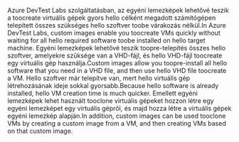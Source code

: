<span data-ttu-id="cb8f6-101">Azure DevTest Labs szolgáltatásban, az egyéni lemezképek lehetővé teszik a toocreate virtuális gépek gyors hello célként megadott számítógépen telepített összes szükséges hello szoftver toobe várakozás nélkül.</span><span class="sxs-lookup"><span data-stu-id="cb8f6-101">In Azure DevTest Labs, custom images enable you toocreate VMs quickly without waiting for all hello required software toobe installed on hello target machine.</span></span> <span data-ttu-id="cb8f6-102">Egyéni lemezképek lehetővé teszik toopre-telepítés összes hello szoftver, amelyekre szüksége van a VHD-fájl, és hello VHD-fájl toocreate egy virtuális gép használja.</span><span class="sxs-lookup"><span data-stu-id="cb8f6-102">Custom images allow you toopre-install all hello software that you need in a VHD file, and then use hello VHD file toocreate a VM.</span></span> <span data-ttu-id="cb8f6-103">Hello szoftver már telepítve van, mert hello virtuális gép létrehozásának ideje sokkal gyorsabb.</span><span class="sxs-lookup"><span data-stu-id="cb8f6-103">Because hello software is already installed, hello VM creation time is much quicker.</span></span> <span data-ttu-id="cb8f6-104">Emellett egyéni lemezképek lehet használt tooclone virtuális gépeket hozzon létre egy egyéni lemezképet egy virtuális gépről, és majd hozza létre a virtuális gépek egyéni lemezkép alapján.</span><span class="sxs-lookup"><span data-stu-id="cb8f6-104">In addition, custom images can be used tooclone VMs by creating a custom image from a VM, and then creating VMs based on that custom image.</span></span>
